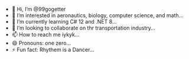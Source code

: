- 👋 Hi, I’m @99gogetter
- 👀 I’m interested in aeronautics, biology, computer science, and math...
- 🌱 I’m currently learning C# 12 and .NET 8...
- 💞️ I’m looking to collaborate on thr transportation industry...
- 📫 How to reach me iykyk...
- 😄 Pronouns: one zero...
- ⚡ Fun fact: Rhythem is a Dancer...

<!---
99gogetter/99gogetter is a ✨ special ✨ repository because its `README.md` (this file) appears on your GitHub profile.
You can click the Preview link to take a look at your changes.
--->
